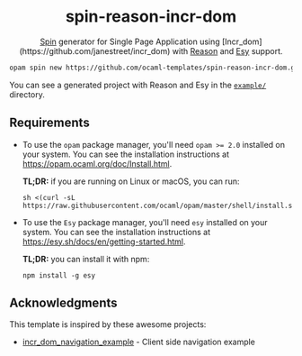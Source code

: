 <h1 align="center">spin-reason-incr-dom</h1>

<p align="center">
  <a href="https://github.com/tmattio/spin">Spin</a> generator for Single Page Application using [Incr_dom](https://github.com/janestreet/incr_dom) with <a href="https://reasonml.github.io/">Reason</a> and <a href="https://esy.sh/">Esy</a> support.
</p>

```bash
opam spin new https://github.com/ocaml-templates/spin-reason-incr-dom.git
```

You can see a generated project with Reason and Esy in the [`example/`](example/) directory.

## Requirements

- To use the `opam` package manager, you'll need `opam >= 2.0` installed on your system.
  You can see the installation instructions at https://opam.ocaml.org/doc/Install.html.

  **TL;DR:** if you are running on Linux or macOS, you can run:
  ```
  sh <(curl -sL https://raw.githubusercontent.com/ocaml/opam/master/shell/install.sh)
  ```

- To use the `Esy` package manager, you'll need `esy` installed on your system.
  You can see the installation instructions at https://esy.sh/docs/en/getting-started.html.

  **TL;DR:** you can install it with npm:
  ```
  npm install -g esy
  ```

## Acknowledgments

This template is inspired by these awesome projects:

- [incr_dom_navigation_example](https://github.com/anuragsoni/incr_dom_navigation_example) - Client side navigation example
